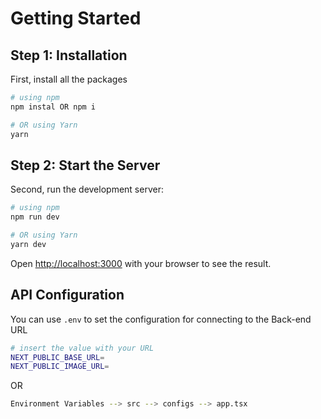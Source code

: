 # Getting Started
## Step 1: Installation

First, install all the packages

```bash
# using npm
npm instal OR npm i

# OR using Yarn
yarn
```

## Step 2: Start the Server

Second, run the development server:

```bash
# using npm
npm run dev

# OR using Yarn
yarn dev
```
Open [http://localhost:3000](http://localhost:3000) with your browser to see the result.

## API Configuration
You can use `.env` to set the configuration for connecting to the Back-end URL
```bash
# insert the value with your URL
NEXT_PUBLIC_BASE_URL=
NEXT_PUBLIC_IMAGE_URL=
```
OR

```bash
Environment Variables --> src --> configs --> app.tsx
```
